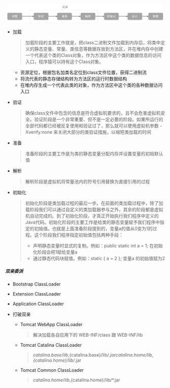 ![avatar](./classload.jpg)

- 加载

  > 加载阶段的主要工作就是，把class二进制文件加载到内存后，将类中定义的静态变量、常量、类信息等数据存放到方法区，并在堆内存中创建一个代表这个类的Class对象，作为方法区中这个类的数据信息的访问入口，程序猿可以持有这个Class对象。

  - 资源定位，根据包名加类名定位到class文件位置，获得二进制流
  - 将流代表的静态存储结构转为方法区的运行时数据结构
  - 在堆内存生成一个代表此类的对象，作为方法区中这个类的各种数据访问入口

- 验证

  > 确保class文件中包含的信息是符合虚拟机要求的，且不会危害虚拟机安全。验证阶段是一个非常重要、但不是一定必要的阶段。如果所运行的全部代码都已经被反复使用和验证过了，那么就可以使用虚拟机参数 -Xverify:none 来关闭大部分的类验证措施，以缩短类加载的时间

- 准备

  > 准备阶段的主要工作是为类的静态变量分配内存并设置变量的初始默认值

- 解析

  > 解析阶段是虚拟机将常量池内的符号引用替换为直接引用的过程

- 初始化 

  > 初始化阶段是类加载过程的最后一步。在前面的类加载过程中，除了加载阶段我们可以通过自定义的类加载器参与之外，其余的阶段都是虚拟机自动完成的。到了初始化阶段，才真正开始执行我们程序中定义的Java代码。初始化阶段的主要工作是给类的静态变量赋予我们程序中指定的初始值。也就是上面准备阶段提到的，变量a的值从0变为1的过程。这个阶段我们程序指定初始值包括两种手段：
  >
  > - 声明静态变量时显式的复制。例如：public static int a = 1; 在初始化阶段会把1赋给变量a
  > - 通过静态代码块赋值。例如：static { a = 2 }; 变量a 的初始值赋为2

##### 双亲委派

- Bootstrap ClassLoader

- Extension ClassLoader

- Application ClassLoader 

- 打破双亲

  - Tomcat WebApp ClassLoader 

    > 解决加载各自应用下的 WEB-INF/class 跟 WEB-INF/lib

  - Tomcat Catalina ClassLoader 

    > ${catalina.base}/lib,${catalina.base}/lib/*.jar${catalina.home}/lib,${catalina.home}/lib/*.jar

  - Tomcat Common ClassLoader

    > ${catalina.home}/lib,${catalina.home}/lib/*.jar

